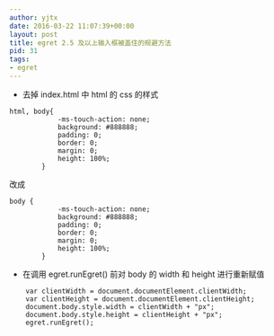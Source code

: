 ```yaml
---
author: yjtx
date: 2016-03-22 11:07:39+00:00
layout: post
title: egret 2.5 及以上输入框被盖住的规避方法
pid: 31
tags:
- egret
---
```


* 去掉 index.html 中 html 的 css 的样式

~~~
html, body{
            -ms-touch-action: none;
            background: #888888;
            padding: 0;
            border: 0;
            margin: 0;
            height: 100%;
        }
~~~

改成

~~~
body {
            -ms-touch-action: none;
            background: #888888;
            padding: 0;
            border: 0;
            margin: 0;
            height: 100%;
        }
~~~

* 在调用 egret.runEgret() 前对 body 的 width 和 height 进行重新赋值

~~~
	var clientWidth = document.documentElement.clientWidth;
	var clientHeight = document.documentElement.clientHeight;
	document.body.style.width = clientWidth + "px";
	document.body.style.height = clientHeight + "px";
    egret.runEgret();
~~~